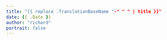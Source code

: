 ```yaml
---
title: "{{ replace .TranslationBaseName "-" " " | title }}"
date: {{ .Date }}
author: "richard"
portrait: false
---
```


